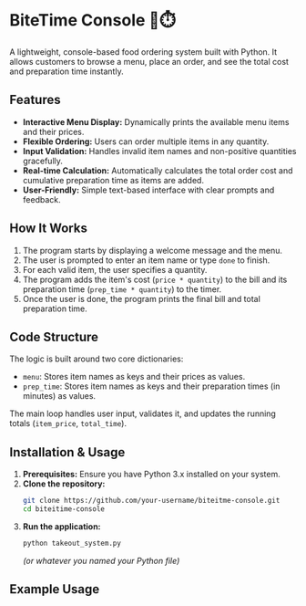 # BiteTime Console 🍔⏱️

A lightweight, console-based food ordering system built with Python. It allows customers to browse a menu, place an order, and see the total cost and preparation time instantly.

## Features

-   **Interactive Menu Display:** Dynamically prints the available menu items and their prices.
-   **Flexible Ordering:** Users can order multiple items in any quantity.
-   **Input Validation:** Handles invalid item names and non-positive quantities gracefully.
-   **Real-time Calculation:** Automatically calculates the total order cost and cumulative preparation time as items are added.
-   **User-Friendly:** Simple text-based interface with clear prompts and feedback.

## How It Works

1.  The program starts by displaying a welcome message and the menu.
2.  The user is prompted to enter an item name or type `done` to finish.
3.  For each valid item, the user specifies a quantity.
4.  The program adds the item's cost (`price * quantity`) to the bill and its preparation time (`prep_time * quantity`) to the timer.
5.  Once the user is done, the program prints the final bill and total preparation time.

## Code Structure

The logic is built around two core dictionaries:

-   `menu`: Stores item names as keys and their prices as values.
-   `prep_time`: Stores item names as keys and their preparation times (in minutes) as values.

The main loop handles user input, validates it, and updates the running totals (`item_price`, `total_time`).

## Installation & Usage

1.  **Prerequisites:** Ensure you have Python 3.x installed on your system.
2.  **Clone the repository:**
    ```bash
    git clone https://github.com/your-username/biteitme-console.git
    cd biteitime-console
    ```
3.  **Run the application:**
    ```bash
    python takeout_system.py
    ```
    *(or whatever you named your Python file)*

## Example Usage
